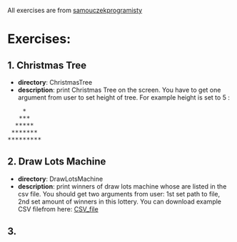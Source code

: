 All exercises are from [samouczekprogramisty](http://www.samouczekprogramisty.pl/strefa-zadaniowa/)
# Exercises:
## 1. Christmas Tree 
- **directory**: ChristmasTree
- **description**: print Christmas Tree on the screen. You have to get one argument from user to set height of tree. For example height is set to 5 :
<pre>
    *  
   ***  
  *****  
 *******  
*********  
</pre>
## 2. Draw Lots Machine
- **directory**: DrawLotsMachine
- **description**: print winners of draw lots machine whose are listed in the csv file. You should get two arguments from user: 1st set path to file, 2nd set amount of winners in this lottery. You can download example CSV filefrom  here: [CSV_file](http://www.samouczekprogramisty.pl/assets/misc/2016/08/22_zadanie_maszyna_losujaca_input.csv)
## 3.

